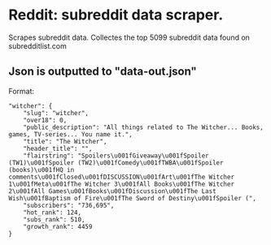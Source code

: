 # Reddit: subreddit data scraper. 

Scrapes subreddit data.
Collectes the top 5099 subreddit data
found on subredditlist.com

## Json is outputted to "data-out.json"
Format:

    "witcher": {
        "slug": "witcher",
        "over18": 0,
        "public_description": "All things related to The Witcher... Books, games, TV-series... You name it.",
        "title": "The Witcher",
        "header_title": "",
        "flairstring": "Spoilers\u001fGiveaway\u001fSpoiler (TW1)\u001fSpoiler (TW2)\u001fComedy\u001fTWBA\u001fSpoiler (books)\u001fHQ in comments\u001fClosed\u001fDISCUSSION\u001fArt\u001fThe Witcher 1\u001fMeta\u001fThe Witcher 3\u001fAll Books\u001fThe Witcher 2\u001fAll Games\u001fBooks\u001fDiscussion\u001fThe Last Wish\u001fBaptism of Fire\u001fThe Sword of Destiny\u001fSpoiler (",
        "subscribers": "736,695",
        "hot_rank": 124,
        "subs_rank": 510,
        "growth_rank": 4459
    }